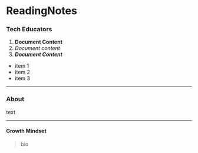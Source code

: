 # ReadingNotes
### Tech Educators

1. **Document Content**  
2. *Document content*  
3. _**Document Content**_  

- item 1  
- item 2  
- item 3

***
### About 

text 

*** 

#### Growth Mindset

> bio
